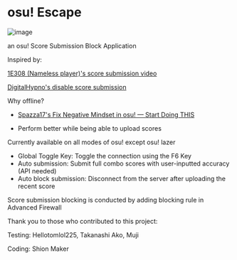 # osu! Escape

![image](https://user-images.githubusercontent.com/73950784/140847268-7e44ffc3-bf63-4ba8-aff6-c2622d75877a.png)
 
 an osu! Score Submission Block Application
 
 Inspired by:
 
 [1E308 (Nameless player)'s score submission video](https://www.youtube.com/watch?v=D7x7OXpUmss&t=647s&ab_channel=RoriSanbyaku)
 
 [DigitalHypno's disable score submission ](https://www.youtube.com/watch?v=lusAZ1fiph8&ab_channel=DigitalHypno)
 
 Why offline? 
 
 - [Spazza17's Fix Negative Mindset in osu! — Start Doing THIS](https://www.youtube.com/watch?v=cEyVSiY9ohU&ab_channel=Spazza17)
 
 - Perform better while being able to upload scores
 
 Currently available on all modes of osu! except osu! lazer 
 
 
 - Global Toggle Key: Toggle the connection using the F6 Key
 - Auto submission: Submit full combo scores with user-inputted accuracy (API needed)
 - Auto block submission: Disconnect from the server after uploading the recent score
 
 Score submission blocking is conducted by adding blocking rule in Advanced Firewall
 
 Thank you to those who contributed to this project:
 
 Testing: Hellotomlol225, Takanashi Ako, Muji
 
 Coding: Shion Maker
